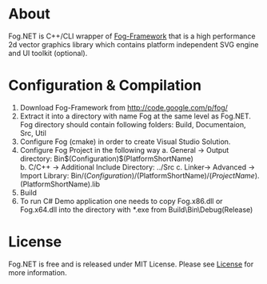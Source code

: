# About

Fog.NET is C++/CLI wrapper of [Fog-Framework](http://code.google.com/p/fog/) that
is a high performance 2d vector graphics library which contains platform independent SVG engine and UI toolkit (optional). 

# Configuration & Compilation
1. Download Fog-Framework from http://code.google.com/p/fog/
2. Extract it into a directory with name Fog at the same level as Fog.NET. Fog directory should contain following folders: Build, Documentaion, Src, Util
3. Configure Fog (cmake) in order to create Visual Studio Solution.
4. Configure Fog Project in the following way 
   a. General -> Output directory: Bin\$(Configuration)\$(PlatformShortName)\
   b. C/C++ -> Additional Include Directory: ../Src
   c. Linker-> Advanced -> Import Library: Bin/$(Configuration)/$(PlatformShortName)/$(ProjectName).$(PlatformShortName).lib
5. Build
6. To run C# Demo application one needs to copy Fog.x86.dll or Fog.x64.dll into the directory with *.exe from Build\Bin\Debug(Release)


# License

Fog.NET is free and is released under MIT License. Please see [License](https://github.com/Rungee/Fog.NET/blob/master/LICENSE.md) for more information.
